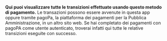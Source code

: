 **Qui puoi visualizzare tutte le transizioni effettuate usando questo metodo di pagamento.**
Le transazioni possono essere avvenute in questa app oppure tramite pagoPa, la piattaforma dei pagamenti per la Pubblica Amministrazione, in un altro sito web.
Se hai completato dei pagamenti con pagoPA come utente autenticato, troverai infatti qui tutte le relative transizioni eseguite con successo.
